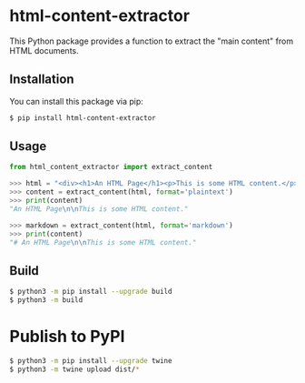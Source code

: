 # html-content-extractor

This Python package provides a function to extract the "main content" from HTML documents.

## Installation

You can install this package via pip:

```sh
$ pip install html-content-extractor

```

## Usage

```python
from html_content_extractor import extract_content

>>> html = "<div><h1>An HTML Page</h1><p>This is some HTML content.</p></div>"
>>> content = extract_content(html, format='plaintext')
>>> print(content)
"An HTML Page\n\nThis is some HTML content."

>>> markdown = extract_content(html, format='markdown')
>>> print(content)
"# An HTML Page\n\nThis is some HTML content."
```

## Build

```sh
$ python3 -m pip install --upgrade build
$ python3 -m build
```

# Publish to PyPI

```sh
$ python3 -m pip install --upgrade twine
$ python3 -m twine upload dist/*
```
